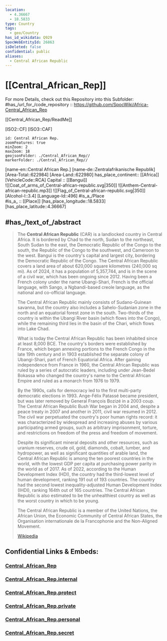 ```yaml
---
location:
  - 4.36667
  - 18.5833
type: Country
tags:
  - geo/Country
has_id_wikidata: Q929
SpocWebEntityId: 26863
isDeleted: false
confidential: public
aliases:
  - Central African Republic
---
```


# [[Central_African_Rep]] 

For more Details, check out this Repository into this Subfolder: 
#has_/url_for_/code_repository :: https://github.com/SpocWiki/Africa-Central_African_Rep  

[[Central_African_Rep/ReadMe]] 



[ISO2::CF]
[ISO3::CAF]
```leaflet
id: Central African Rep.
zoomFeatures: true 
minZoom: 2 
maxZoom: 18
geojsonFolder: ./Central_African_Rep//
markerFolder: ./Central_African_Rep//
```

[name-en::Central African Rep.]
[name-de::Zentralafrikanische Republik]
[Area-Total::622984]
[Area-Land::622980]
has_place_continent:: [[Africa]]  
[VehicleCode::RCA]
Capital :: [[Bangui]]  
![[Coat_of_arms_of_Central-african-republic.svg|350]]
![[Anthem-Central-african-republic.mp3]]
![[Flag_of_Central-african-republic.svg|350]]
[Alcohol-l::3.4]
[Language-Id::496]
#is_a_/Place  
#is_a_ :: [[Place]] 
[has_place_longitude::18.5833]
[has_place_latitude::4.36667]


## #has_/text_of_/abstract 

> The **Central African Republic** (CAR) is a landlocked country in Central Africa. It is bordered by Chad to the north, Sudan to the northeast, South Sudan to the east, the Democratic Republic of the Congo to the south, the Republic of the Congo to the southwest, and Cameroon to the west. Bangui is the country's capital and largest city, bordering the Democratic Republic of the Congo. The Central African Republic covers a land area of about 620,000 square kilometres (240,000 sq mi). As of 2024, it has a population of 5,357,744, and is in the scene of a civil war, which has been ongoing since 2012. Having been a French colony under the name Ubangi-Shari, French is the official language, with Sango, a Ngbandi-based creole language, as the national and co-official language.  
>
> The Central African Republic mainly consists of Sudano-Guinean savanna, but the country also includes a Sahelo-Sudanian zone in the north and an equatorial forest zone in the south. Two-thirds of the country is within the Ubangi River basin (which flows into the Congo), while the remaining third lies in the basin of the Chari, which flows into Lake Chad.
>
> What is today the Central African Republic has been inhabited since at least 8,000 BCE. The country's borders were established by France, which began annexing portions to the French Congo in the late 19th century and in 1903 established the separate colony of Ubangi-Shari, part of French Equatorial Africa. After gaining independence from France in 1960, the Central African Republic was ruled by a series of autocratic leaders, including under Jean-Bedel Bokassa who changed the country's name to the Central African Empire and ruled as a monarch from 1976 to 1979. 
>
> By the 1990s, calls for democracy led to the first multi-party democratic elections in 1993. Ange-Félix Patassé became president, but was later removed by General François Bozizé in a 2003 coup. The Central African Republic Bush War began in 2004 and, despite a peace treaty in 2007 and another in 2011, civil war resumed in 2012. The civil war perpetuated the country's poor human rights record: it was characterized by widespread and increasing abuses by various participating armed groups, such as arbitrary imprisonment, torture, and restrictions on freedom of the press and freedom of movement.
>
> Despite its significant mineral deposits and other resources, such as uranium reserves, crude oil, gold, diamonds, cobalt, lumber, and hydropower, as well as significant quantities of arable land, the Central African Republic is among the ten poorest countries in the world, with the lowest GDP per capita at purchasing power parity in the world as of 2017. As of 2022, according to the Human Development Index (HDI), the country had the third-lowest level of human development, ranking 191 out of 193 countries. The country had the second lowest inequality-adjusted Human Development Index (IHDI), ranking 164th out of 165 countries. The Central African Republic is also estimated to be the unhealthiest country as well as the worst country in which to be young.
>
> The Central African Republic is a member of the United Nations, the African Union, the Economic Community of Central African States, the Organisation internationale de la Francophonie and the Non-Aligned Movement.
>
> [Wikipedia](https://en.wikipedia.org/wiki/Central%20African%20Republic) 



## Confidential Links & Embeds: 

### [Central_African_Rep](/_public/Earth/Continent/Africa/Africa~Central/Central_African_Rep.md) 

### [Central_African_Rep.internal](/_internal/Earth/Continent/Africa/Africa~Central/Central_African_Rep.internal.md) 

### [Central_African_Rep.protect](/_protect/Earth/Continent/Africa/Africa~Central/Central_African_Rep.protect.md) 

### [Central_African_Rep.private](/_private/Earth/Continent/Africa/Africa~Central/Central_African_Rep.private.md) 

### [Central_African_Rep.personal](/_personal/Earth/Continent/Africa/Africa~Central/Central_African_Rep.personal.md) 

### [Central_African_Rep.secret](/_secret/Earth/Continent/Africa/Africa~Central/Central_African_Rep.secret.md) 
